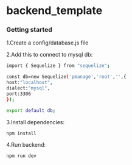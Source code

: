 # backend_template

### Getting started

1.Create a config/database.js file

2.Add this to connect to mysql db:
  ```sh
  import { Sequelize } from "sequelize";
  
  const db=new Sequelize('pmanage','root','',{
  host:"localhost",
  dialect:"mysql",
  port:3306
  });

  export default db;
  ```
3.Install dependencies:
  ```sh 
  npm install 
  ```
  
4.Run backend:
  ```sh 
  npm run dev 
  ```
